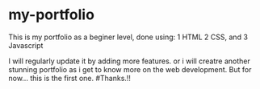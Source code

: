 # my-portfolio
This is my portfolio as a beginer level, done using:
1	HTML
2	CSS, and
3	Javascript

I will regularly update it by adding more features. or i will creatre another stunning portfolio as i get to know more on the web development. But for now... this is the first one.
#Thanks.!!